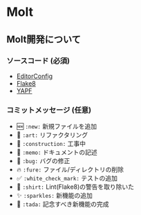 # Molt

## Molt開発について
### ソースコード (必須)
- [EditorConfig](http://editorconfig.org/)
- [Flake8](http://flake8.pycqa.org/en/latest/)
- [YAPF](https://github.com/google/yapf)

### コミットメッセージ (任意)
- :new: `:new:` 新規ファイルを追加
- :art: `:art:` リファクタリング
- :construction: `:construction:` 工事中
- :memo: `:memo:` ドキュメントの記述
- :bug: `:bug:` バグの修正
- :fire: `:fure:` ファイル/ディレクトリの削除
- :white_check_mark: `:white_check_mark:` テストの追加
- :shirt: `:shirt:` Lint(Flake8)の警告を取り除いた
- :sparkles: `:sparkles:` 新機能の追加
- :tada: `:tada:` 記念すべき新機能の完成
